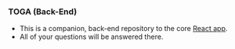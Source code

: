 ### TOGA (Back-End)
- This is a companion, back-end repository to the core [React app](https://github.com/Be-bo/brainstation-capstone).
- All of your questions will be answered there.